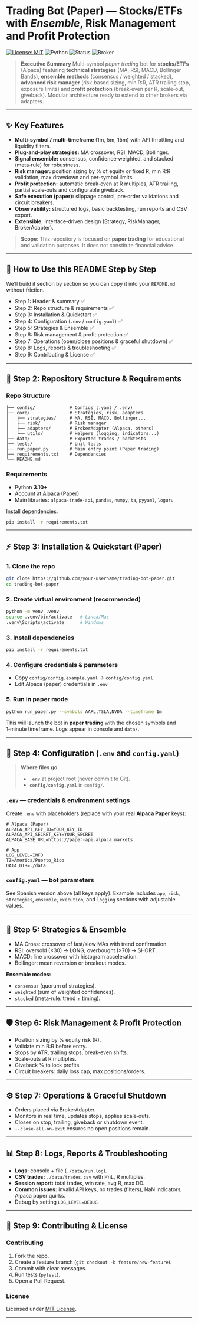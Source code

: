 ﻿# Trading Bot (Paper) — Stocks/ETFs with *Ensemble*, Risk Management and Profit Protection

[![License: MIT](https://img.shields.io/badge/License-MIT-yellow.svg)](LICENSE)
![Python](https://img.shields.io/badge/Python-3.10%2B-blue)
![Status](https://img.shields.io/badge/Status-Actively%20maintained-brightgreen)
![Broker](https://img.shields.io/badge/Broker-Alpaca%20Paper-black)

> **Executive Summary**
> Multi‑symbol *paper trading* bot for **stocks/ETFs** (Alpaca) featuring **technical strategies** (MA, RSI, MACD, Bollinger Bands), **ensemble methods** (consensus / weighted / stacked), **advanced risk manager** (risk‑based sizing, min R\:R, ATR trailing stop, exposure limits) and **profit protection** (break‑even per R, scale‑out, giveback). Modular architecture ready to extend to other brokers via adapters.

---

## ✨ Key Features

* **Multi‑symbol / multi‑timeframe** (1m, 5m, 15m) with API throttling and liquidity filters.
* **Plug‑and‑play strategies:** MA crossover, RSI, MACD, Bollinger.
* **Signal ensemble:** consensus, confidence‑weighted, and stacked (meta‑rule) for robustness.
* **Risk manager:** position sizing by % of equity or fixed R, min R\:R validation, max drawdown and per‑symbol limits.
* **Profit protection:** automatic break‑even at R multiples, ATR trailing, partial scale‑outs and configurable giveback.
* **Safe execution (paper):** slippage control, pre‑order validations and circuit breakers.
* **Observability:** structured logs, basic backtesting, run reports and CSV export.
* **Extensible:** interface‑driven design (Strategy, RiskManager, BrokerAdapter).

> **Scope**: This repository is focused on **paper trading** for educational and validation purposes. It does not constitute financial advice.

---

## 🧭 How to Use this README Step by Step

We’ll build it section by section so you can copy it into your `README.md` without friction.

* Step 1: Header & summary ✅
* Step 2: Repo structure & requirements ✅
* Step 3: Installation & Quickstart ✅
* Step 4: Configuration (`.env` / `config.yaml`) ✅
* Step 5: Strategies & Ensemble ✅
* Step 6: Risk management & profit protection ✅
* Step 7: Operations (open/close positions & graceful shutdown) ✅
* Step 8: Logs, reports & troubleshooting ✅
* Step 9: Contributing & License ✅

---

## 📂 Step 2: Repository Structure & Requirements

### Repo Structure

```
├── config/             # Configs (.yaml / .env)
├── core/               # Strategies, risk, adapters
│   ├── strategies/     # MA, RSI, MACD, Bollinger...
│   ├── risk/           # Risk manager
│   ├── adapters/       # BrokerAdapter (Alpaca, others)
│   └── utils/          # Helpers (logging, indicators...)
├── data/               # Exported trades / backtests
├── tests/              # Unit tests
├── run_paper.py        # Main entry point (Paper trading)
├── requirements.txt    # Dependencies
└── README.md
```

### Requirements

* Python **3.10+**
* Account at [Alpaca](https://alpaca.markets/) (Paper)
* Main libraries: `alpaca-trade-api`, `pandas`, `numpy`, `ta`, `pyyaml`, `loguru`

Install dependencies:

```bash
pip install -r requirements.txt
```

---

## ⚡ Step 3: Installation & Quickstart (Paper)

### 1. Clone the repo

```bash
git clone https://github.com/your-username/trading-bot-paper.git
cd trading-bot-paper
```

### 2. Create virtual environment (recommended)

```bash
python -m venv .venv
source .venv/bin/activate   # Linux/Mac
.venv\Scripts\activate      # Windows
```

### 3. Install dependencies

```bash
pip install -r requirements.txt
```

### 4. Configure credentials & parameters

* Copy `config/config.example.yaml` → `config/config.yaml`
* Edit Alpaca (paper) credentials in `.env`

### 5. Run in paper mode

```bash
python run_paper.py --symbols AAPL,TSLA,NVDA --timeframe 1m
```

This will launch the bot in **paper trading** with the chosen symbols and 1‑minute timeframe. Logs appear in console and `data/`.

---

## 🧩 Step 4: Configuration (`.env` and `config.yaml`)

> **Where files go**
>
> * **`.env`** at project root (never commit to Git).
> * **`config/config.yaml`** in `config/`.

### `.env` — credentials & environment settings

Create `.env` with placeholders (replace with your real **Alpaca Paper** keys):

```env
# Alpaca (Paper)
ALPACA_API_KEY_ID=YOUR_KEY_ID
ALPACA_API_SECRET_KEY=YOUR_SECRET
ALPACA_BASE_URL=https://paper-api.alpaca.markets

# App
LOG_LEVEL=INFO
TZ=America/Puerto_Rico
DATA_DIR=./data
```

### `config.yaml` — bot parameters

See Spanish version above (all keys apply). Example includes `app`, `risk`, `strategies`, `ensemble`, `execution`, and `logging` sections with adjustable values.

---

## 🧠 Step 5: Strategies & Ensemble

* MA Cross: crossover of fast/slow MAs with trend confirmation.
* RSI: oversold (<30) → LONG, overbought (>70) → SHORT.
* MACD: line crossover with histogram acceleration.
* Bollinger: mean reversion or breakout modes.

**Ensemble modes:**

* `consensus` (quorum of strategies).
* `weighted` (sum of weighted confidences).
* `stacked` (meta‑rule: trend + timing).

---

## 🛡️ Step 6: Risk Management & Profit Protection

* Position sizing by % equity risk (R).
* Validate min R\:R before entry.
* Stops by ATR, trailing stops, break‑even shifts.
* Scale‑outs at R multiples.
* Giveback % to lock profits.
* Circuit breakers: daily loss cap, max positions/orders.

---

## ⚙️ Step 7: Operations & Graceful Shutdown

* Orders placed via BrokerAdapter.
* Monitors in real time, updates stops, applies scale‑outs.
* Closes on stop, trailing, giveback or shutdown event.
* `--close-all-on-exit` ensures no open positions remain.

---

## 📊 Step 8: Logs, Reports & Troubleshooting

* **Logs:** console + file (`./data/run.log`).
* **CSV trades:** `./data/trades.csv` with PnL, R multiples.
* **Session report:** total trades, win rate, avg R, max DD.
* **Common issues:** invalid API keys, no trades (filters), NaN indicators, Alpaca paper quirks.
* Debug by setting `LOG_LEVEL=DEBUG`.

---

## 🤝 Step 9: Contributing & License

### Contributing

1. Fork the repo.
2. Create a feature branch (`git checkout -b feature/new-feature`).
3. Commit with clear messages.
4. Run tests (`pytest`).
5. Open a Pull Request.

### License

Licensed under [MIT License](LICENSE).

---
